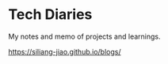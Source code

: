 # Tech Diaries

My notes and memo of projects and learnings.

https://siliang-jiao.github.io/blogs/
